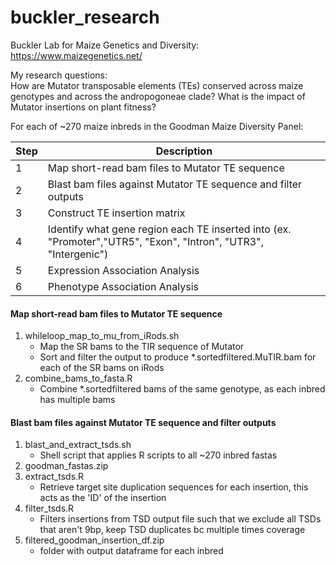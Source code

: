 # buckler_research

Buckler Lab for Maize Genetics and Diversity: https://www.maizegenetics.net/ <br>

My research questions: <br>
How are Mutator transposable elements (TEs) conserved across maize genotypes and across the andropogoneae clade? What is the impact of Mutator insertions on plant fitness? <br>

For each of ~270 maize inbreds in the Goodman Maize Diversity Panel:

| Step | Description|
| ---- | -----------|
| 1 | Map short-read bam files to Mutator TE sequence |
| 2 | Blast bam files against Mutator TE sequence and filter outputs|
| 3 | Construct TE insertion matrix |
| 4 | Identify what gene region each TE inserted into (ex. "Promoter","UTR5", "Exon", "Intron", "UTR3", "Intergenic")|
| 5 | Expression Association Analysis |
| 6 | Phenotype Association Analysis |


#### Map short-read bam files to Mutator TE sequence
1. whileloop_map_to_mu_from_iRods.sh
    - Map the SR bams to the TIR sequence of Mutator
    - Sort and filter the output to produce \*.sortedfiltered.MuTIR.bam for each of the SR bams on iRods
2. combine_bams_to_fasta.R
    - Combine \*.sortedfiltered bams of the same genotype, as each inbred has multiple bams
#### Blast bam files against Mutator TE sequence and filter outputs
1. blast_and_extract_tsds.sh
    - Shell script that applies R scripts to all ~270 inbred fastas
2. goodman_fastas.zip
3. extract_tsds.R
    - Retrieve target site duplication sequences for each insertion, this acts as the 'ID' of the insertion
4. filter_tsds.R
    - Filters insertions from TSD output file such that we exclude all TSDs that aren't 9bp, keep TSD duplicates bc multiple times coverage
5. filtered_goodman_insertion_df.zip
    - folder with output dataframe for each inbred
